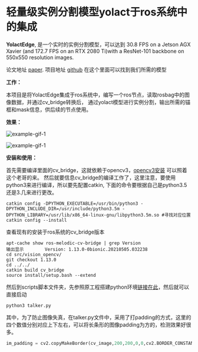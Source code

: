 # 轻量级实例分割模型yolact于ros系统中的集成

**YolactEdge**, 是一个实时的实例分割模型，可以达到 30.8 FPS on a Jetson AGX Xavier (and 172.7 FPS on an RTX 2080 Ti)with a ResNet-101 backbone on 550x550 resolution images. 

论文地址 [paper](https://arxiv.org/abs/2012.12259).
项目地址 [github](https://github.com/haotian-liu/yolact_edge)  在这个里面可以找到我们所需的模型

**工作：**

本项目是将YolactEdge集成于ros系统中，编写一个ros节点，读取rosbag中的图像数据，并通过cv_bridge转换后， 通过yolact模型进行实例分割，输出所需的锚框和mask信息，供后续的节点使用。

**效果：**

![example-gif-1](https://raw.github.com/Clouds1997/lactege_with_ros/data/yolact_edge_example_1.gif)

![example-gif-1](https://raw.github.com/Clouds1997/lactege_with_ros/data/yolact_edge_example_2.gif)


**安装和使用：**

首先需要编译里面的cv_bridge，这就依赖于opencv3，[opencv3安装](https://blog.csdn.net/public669/article/details/99044895) 可以照着这个老哥的来。
然后就要信息cv_bridge的编译工作了，这里注意，要使用python3来进行编译，所以要先配置catkin, 下面的命令要根据自己是python3.5还是3.几来进行更改。
 ```Shell
catkin config -DPYTHON_EXECUTABLE=/usr/bin/python3 -DPYTHON_INCLUDE_DIR=/usr/include/python3.5m -DPYTHON_LIBRARY=/usr/lib/x86_64-linux-gnu/libpython3.5m.so #寻找对应位置
catkin config --install
   ```

查看现有的安装于ros系统的cv_bridge版本
 ```Shell
apt-cache show ros-melodic-cv-bridge | grep Version
输出显示        Version: 1.13.0-0bionic.20210505.032238
cd src/vision_opencv/
git checkout 1.13.0
cd ../../
catkin build cv_bridge
source install/setup.bash --extend
   ```

然后到scripts脚本文件夹，先参照原工程搭建python环境[链接在此](https://github.com/haotian-liu/yolact_edge/blob/master/INSTALL.md)，然后就可以直接启动
 ``` Shell
python3 talker.py
 ``` 

其中，为了防止图像失真，在talker.py文件中，采用了打padding的方式，这里的四个数值分别对应上下左右，可以将长条形的图像padding为方的，检测效果好很多。
 ``` Python
im_padding = cv2.copyMakeBorder(cv_image,200,200,0,0,cv2.BORDER_CONSTANT,value=[0,0,0])
 ``` 
